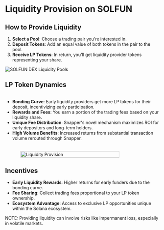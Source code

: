 # Liquidity Provision on SOLFUN

## How to Provide Liquidity

1. **Select a Pool**: Choose a trading pair you're interested in.
2. **Deposit Tokens**: Add an equal value of both tokens in the pair to the pool.
3. **Receive LP Tokens**: In return, you'll get liquidity provider tokens representing your share.

![SOLFUN DEX Liquidity Pools](/assets/screenshots/solfun-pools.jpg)

<style>
  .lp-container {
    display: flex;
    flex-wrap: wrap;
    gap: 20px;
    align-items: flex-start;
    margin: 20px 0;
  }
  .lp-content {
    flex: 1;
    min-width: 300px;
  }
  .lp-image {
    flex: 1;
    min-width: 250px;
  }
  .lp-image img {
    width: 80%;
    height: auto;
    display: block;
    margin: 0 auto;
  }
  @media (max-width: 768px) {
    .lp-content, .lp-image {
      flex: 100%;
    }
  }
</style>

<h2>LP Token Dynamics</h2>

<div class="lp-container">
  <div class="lp-content">
    <ul>
      <li><strong>Bonding Curve</strong>: Early liquidity providers get more LP tokens for their deposit, incentivizing early participation.</li>
      <li><strong>Rewards and Fees</strong>: You earn a portion of the trading fees based on your liquidity share.</li>
      <li><strong>Unique Fee Distribution</strong>: Snapper's novel mechanism maximizes ROI for early depositors and long-term holders.</li>
      <li><strong>High Volume Benefits</strong>: Increased returns from substantial transaction volume rerouted through Snapper.</li>
    </ul>
  </div>
  <div class="lp-image">
    <img src="/assets/screenshots/solfun-lp-swap-fees.png" alt="Liquidity Provision">
  </div>
</div>

## Incentives

- **Early Liquidity Rewards**: Higher returns for early funders due to the bonding curve.
- **Fee Sharing**: Collect trading fees proportional to your LP token ownership.
- **Ecosystem Advantage**: Access to exclusive LP opportunities unique within the Solana ecosystem.

NOTE: Providing liquidity can involve risks like impermanent loss, especially in volatile markets.